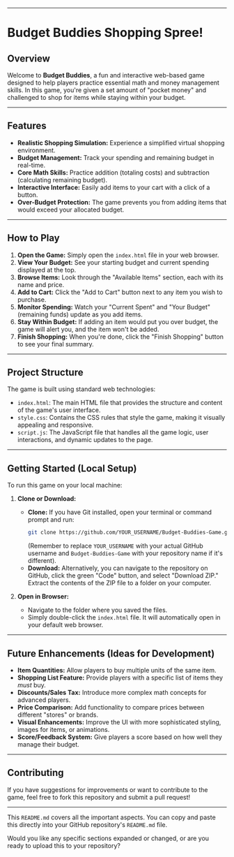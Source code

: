 
-----

# Budget Buddies Shopping Spree\!

## Overview

Welcome to **Budget Buddies**, a fun and interactive web-based game designed to help players practice essential math and money management skills. In this game, you're given a set amount of "pocket money" and challenged to shop for items while staying within your budget.

-----

## Features

  * **Realistic Shopping Simulation:** Experience a simplified virtual shopping environment.
  * **Budget Management:** Track your spending and remaining budget in real-time.
  * **Core Math Skills:** Practice addition (totaling costs) and subtraction (calculating remaining budget).
  * **Interactive Interface:** Easily add items to your cart with a click of a button.
  * **Over-Budget Protection:** The game prevents you from adding items that would exceed your allocated budget.

-----

## How to Play

1.  **Open the Game:** Simply open the `index.html` file in your web browser.
2.  **View Your Budget:** See your starting budget and current spending displayed at the top.
3.  **Browse Items:** Look through the "Available Items" section, each with its name and price.
4.  **Add to Cart:** Click the "Add to Cart" button next to any item you wish to purchase.
5.  **Monitor Spending:** Watch your "Current Spent" and "Your Budget" (remaining funds) update as you add items.
6.  **Stay Within Budget:** If adding an item would put you over budget, the game will alert you, and the item won't be added.
7.  **Finish Shopping:** When you're done, click the "Finish Shopping" button to see your final summary.

-----

## Project Structure

The game is built using standard web technologies:

  * `index.html`: The main HTML file that provides the structure and content of the game's user interface.
  * `style.css`: Contains the CSS rules that style the game, making it visually appealing and responsive.
  * `script.js`: The JavaScript file that handles all the game logic, user interactions, and dynamic updates to the page.

-----

## Getting Started (Local Setup)

To run this game on your local machine:

1.  **Clone or Download:**

      * **Clone:** If you have Git installed, open your terminal or command prompt and run:
        ```bash
        git clone https://github.com/YOUR_USERNAME/Budget-Buddies-Game.git
        ```
        (Remember to replace `YOUR_USERNAME` with your actual GitHub username and `Budget-Buddies-Game` with your repository name if it's different).
      * **Download:** Alternatively, you can navigate to the repository on GitHub, click the green "Code" button, and select "Download ZIP." Extract the contents of the ZIP file to a folder on your computer.

2.  **Open in Browser:**

      * Navigate to the folder where you saved the files.
      * Simply double-click the `index.html` file. It will automatically open in your default web browser.

-----

## Future Enhancements (Ideas for Development)

  * **Item Quantities:** Allow players to buy multiple units of the same item.
  * **Shopping List Feature:** Provide players with a specific list of items they *must* buy.
  * **Discounts/Sales Tax:** Introduce more complex math concepts for advanced players.
  * **Price Comparison:** Add functionality to compare prices between different "stores" or brands.
  * **Visual Enhancements:** Improve the UI with more sophisticated styling, images for items, or animations.
  * **Score/Feedback System:** Give players a score based on how well they manage their budget.

-----

## Contributing

If you have suggestions for improvements or want to contribute to the game, feel free to fork this repository and submit a pull request\!

-----

This `README.md` covers all the important aspects. You can copy and paste this directly into your GitHub repository's `README.md` file.

Would you like any specific sections expanded or changed, or are you ready to upload this to your repository?
